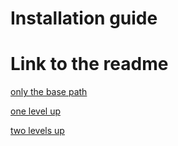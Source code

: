 # Installation guide

# Link to the readme
[only the base path](readme.md) 

[one level up](../whatsthis.md) 

[two levels up](../../../readme.md) 
